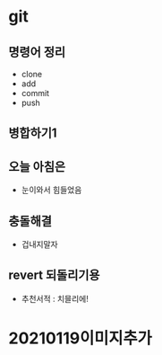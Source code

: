 # git 

## 명령어 정리
- clone
- add
- commit
- push

## 병합하기1

## 오늘 아침은

- 눈이와서 힘들었음

## 충돌해결

- 겁내지말자

## revert 되돌리기용

- 추천서적 : 치믈리에!

# 20210119이미지추가 